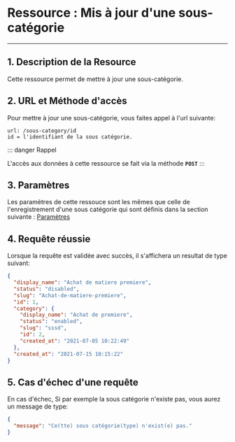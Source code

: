 # Ressource : Mis à jour d'une sous-catégorie

---

## 1. Description de la Resource

Cette ressource permet de mettre à jour une sous-catégorie.

## 2. URL et Méthode d'accès

Pour mettre à jour une sous-catégorie, vous faites appel à l'url suivante:

```
url: /sous-category/id
id = l'identifiant de la sous catégorie.
```

::: danger Rappel

L'accès aux données à cette ressource se fait via la méthode **`POST`**
:::

## 3. Paramètres

Les paramètres de cette ressouce sont les mêmes que celle de l'enregistrement d'une sous catégorie qui sont définis dans la section suivante : [Paramètres](/guide/services/transactions/subcategory/store.md#_3-parametres)

## 4. Requête réussie

Lorsque la requête est validée avec succès, il s'affichera un resultat de type suivant:

```json
{
  "display_name": "Achat de matiere premiere",
  "status": "disabled",
  "slug": "Achat-de-matiere-premiere",
  "id": 1,
  "category": {
    "display_name": "Achat de premiere",
    "status": "enabled",
    "slug": "sssd",
    "id": 2,
    "created_at": "2021-07-05 10:22:49"
  },
  "created_at": "2021-07-15 10:15:22"
}
```

## 5. Cas d'échec d'une requête

En cas d'échec, Si par exemple la sous catégorie n'existe pas, vous aurez un message de type:

```json
{
  "message": "Ce(tte) sous catégorie(type) n'exist(e) pas."
}
```
